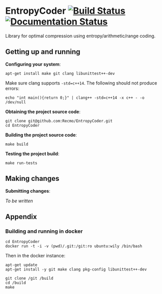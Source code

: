 # EntropyCoder [![Build Status](https://travis-ci.org/Recmo/EntropyCoder.svg)](https://travis-ci.org/Recmo/EntropyCoder) [![Documentation Status](https://readthedocs.org/projects/entropycoder/badge/?version=latest)](http://entropycoder.readthedocs.org/en/latest/?badge=latest)

<!-- https://landscape.io/ -->

<!-- http://shields.io/ -->

Library for optimal compression using entropy/arithmetic/range coding.

## Getting up and running

**Configuring your system**:

	apt-get install make git clang libunittest++-dev

Make sure clang supports `-std=c++14`. The following should not produce errors:

	echo "int main(){return 0;}" | clang++ -std=c++14 -x c++ - -o /dev/null

**Obtaining the project source code**:

	git clone git@github.com:Recmo/EntropyCoder.git
	cd EntropyCoder

**Building the project source code**:

	make build

**Testing the project build**:

	make run-tests

## Making changes


**Submitting changes**:

*To be written*

## Appendix

### Building and running in docker

	cd EntropyCoder
	docker run -t -i -v (pwd)/.git:/git:ro ubuntu:wily /bin/bash

Then in the docker instance:

	apt-get update
	apt-get install -y git make clang pkg-config libunittest++-dev

	git clone /git /build
	cd /build
	make
